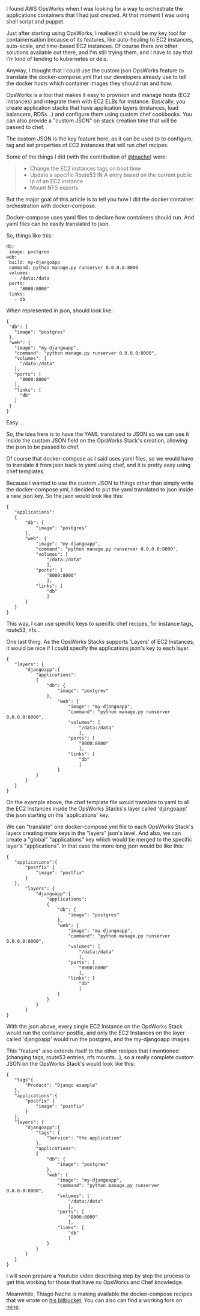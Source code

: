 ﻿I found AWS OpsWorks when I was looking for a way to orchestrate the applications containers that I had just created. At that moment I was using shell script and puppet. 

Just after starting using OpsWorks, I realised it should be my key tool for containerisation because of its features, like auto-healing to EC2 instances, auto-scale, and time-based EC2 instances. Of course there are other solutions available out there, and I'm still trying them, and I have to say that I’m kind of tending to kubernetes or deis.

Anyway, I thought that I could use the custom json OpsWorks feature to translate the docker-compose.yml that our developers already use to tell the docker hosts which container images they should run and how.

OpsWorks is a tool that makes it easy to provision and manage hosts (EC2 instances) and integrate them with EC2 ELBs for instance. Basically, you create application stacks that have application layers (instances, load balancers, RDSs…) and configure them using custom chef cookbooks. You can also provide a "custom JSON" on stack creation time that will be passed to chef. 

The custom JSON is the key feature here, as it can be used to to configure, tag and set properties of EC2 instances that will run chef recipes.

Some of the things I did (with the contribution of [@tnache](https://bitbucket.org/tnache/opsworks-recipes)) were: 

>- Change the EC2 instances tags on boot time
>- Update a specific Route53 IN A entry based on the current public ip of an EC2 instance
>- Mount NFS exports

But the major goal of this article is to tell you how I did the docker
container orchestration with docker-compose.

Docker-compose uses yaml files to declare how containers should run. And
yaml files can be easily translated to json.

So, things like this:

```
db:
 image: postgres
web:
 build: my-djangoapp
 command: python manage.py runserver 0.0.0.0:8000
 volumes:
   - /data:/data
 ports:
   - "8000:8000"
 links:
   - db
```

When represented in json, should look like:

```
{
 "db": {
   "image": "postgres"
 },
 "web": {
   "image": "my-djangoapp",
   "command": "python manage.py runserver 0.0.0.0:8000",
   "volumes": [
     "/data:/data"
   ],
   "ports": [
     "8000:8000"
   ],
   "links": [
     "db"
   ]
 }
}
```

Easy....


So, the idea here is to have the YAML translated to JSON so we can use
it inside the custom JSON field on the OpsWorks Stack's creation,
allowing the json to be passed to chef.

Of course that docker-compose as I said uses yaml files, so we would
have to translate it from json back to yaml using chef, and it is pretty
easy using chef templates.

Because I wanted to use the custom JSON to things other than simply
write the docker-compose.yml, I decided to put the yaml translated to
json inside a new json key. So the json would look like this:

```
{
   "applications":
   {
       "db": {
           "image": "postgres"
       },
       "web": {
           "image": "my-djangoapp",
           "command": "python manage.py runserver 0.0.0.0:8000",
           "volumes": [
               "/data:/data"
               ],
           "ports": [
               "8000:8000"
               ],
           "links": [
               "db"
               ]
       }
   }
}
```

This way, I can use specific keys to specific chef recipes, for
instance tags, route53, nfs... 

One last thing. As the OpsWorks Stacks supports 'Layers' of EC2
Instances, it would be nice if I could specify the applications json's
key to each layer.


```
{
   "layers": {
       "djangoapp":{
           "applications":
           {
               "db": {
                   "image": "postgres"
               },
                   "web": {
                       "image": "my-djangoapp",
                       "command": "python manage.py runserver 0.0.0.0:8000",
                       "volumes": [
                           "/data:/data"
                           ],
                       "ports": [
                           "8000:8000"
                           ],
                       "links": [
                           "db"
                           ]
                   }
           }
       }
   }
}
```

On the example above, the chef template file would translate to yaml to all the EC2
Instances inside the OpsWorks Stacks's layer called 'djangoapp' the json
starting on the 'applications' key.

We can "translate" one docker-compose.yml file to each OpsWorks Stack's
layers creating more keys in the "layers" json's level. And also, we can
create a "global" "applications" key which would be merged to the
specific layer's "applications". In that case the more long json would
be like this:

```
{
   "applications":{
       "postfix" {
           "image": "postfix"
       }
   },
       "layers": {
           "djangoapp":{
               "applications":
               {
                   "db": {
                       "image": "postgres"
                   },
                   "web": {
                       "image": "my-djangoapp",
                       "command": "python manage.py runserver 0.0.0.0:8000",
                       "volumes": [
                           "/data:/data"
                           ],
                       "ports": [
                           "8000:8000"
                           ],
                       "links": [
                           "db"
                           ]
                   }
               }
           }
       }
}
```

With the json above, every single EC2 Instance  on
the OpsWorks Stack would run the container postfix, and only the EC2 Instances on the layer called 'djangoapp' would run the postgres, and
the my-djangoapp images.

This "feature" also extends itself to the other recipes that I
mentioned (changing tags, route53 entries, nfs mounts...), so a really
complete custom JSON on the OpsWorks Stack's would look like this: 

```
{
   "tags"{
       "Product": "Django example"
   },
   "applications":{
       "postfix" {
           "image": "postfix"
       }
   },
   "layers": {
       "djangoapp":{
           "tags": {
               "Service": "the application"
           },
           "applications":
           {
               "db": {
                   "image": "postgres"
               },
               "web": {
                   "image": "my-djangoapp",
                   "command": "python manage.py runserver 0.0.0.0:8000",
                   "volumes": [
                       "/data:/data"
                       ],
                   "ports": [
                       "8000:8000"
                       ],
                   "links": [
                       "db"
                       ]
               }
           }
       }
   }
}
```

I will soon prepare a Youtube video describing step by step
the process to get this working for those that have no OpsWorks and Chef knowledge. 

Meanwhile, Thiago Nache is making available the docker-compose recipes that
we wrote on [his bitbucket](https://bitbucket.org/tnache/opsworks-recipes). You can also can find a working fork on [mine](https://bitbucket.org/fbueno/opsworks-recipes).
